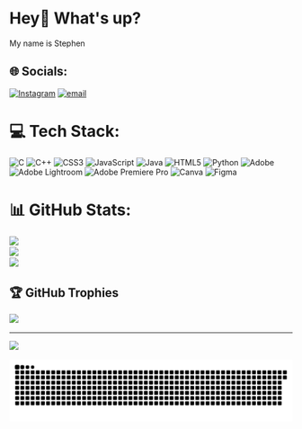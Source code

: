 <h1>Hey👋 What's up?</h1>
<p>My name is Stephen</p>

## 🌐 Socials:
[![Instagram](https://img.shields.io/badge/Instagram-%23E4405F.svg?logo=Instagram&logoColor=white)](https://instagram.com/stephen_scl) [![email](https://img.shields.io/badge/Email-D14836?logo=gmail&logoColor=white)](mailto:ephennn04@gmail.com) 

# 💻 Tech Stack:
![C](https://img.shields.io/badge/c-%2300599C.svg?style=for-the-badge&logo=c&logoColor=white) ![C++](https://img.shields.io/badge/c++-%2300599C.svg?style=for-the-badge&logo=c%2B%2B&logoColor=white) ![CSS3](https://img.shields.io/badge/css3-%231572B6.svg?style=for-the-badge&logo=css3&logoColor=white) ![JavaScript](https://img.shields.io/badge/javascript-%23323330.svg?style=for-the-badge&logo=javascript&logoColor=%23F7DF1E) ![Java](https://img.shields.io/badge/java-%23ED8B00.svg?style=for-the-badge&logo=openjdk&logoColor=white) ![HTML5](https://img.shields.io/badge/html5-%23E34F26.svg?style=for-the-badge&logo=html5&logoColor=white) ![Python](https://img.shields.io/badge/python-3670A0?style=for-the-badge&logo=python&logoColor=ffdd54) ![Adobe](https://img.shields.io/badge/adobe-%23FF0000.svg?style=for-the-badge&logo=adobe&logoColor=white) ![Adobe Lightroom](https://img.shields.io/badge/Adobe%20Lightroom-31A8FF.svg?style=for-the-badge&logo=Adobe%20Lightroom&logoColor=white) ![Adobe Premiere Pro](https://img.shields.io/badge/Adobe%20Premiere%20Pro-9999FF.svg?style=for-the-badge&logo=Adobe%20Premiere%20Pro&logoColor=white) ![Canva](https://img.shields.io/badge/Canva-%2300C4CC.svg?style=for-the-badge&logo=Canva&logoColor=white) ![Figma](https://img.shields.io/badge/figma-%23F24E1E.svg?style=for-the-badge&logo=figma&logoColor=white)
# 📊 GitHub Stats:
![](https://github-readme-stats.vercel.app/api?username=notephennn&theme=dark&hide_border=false&include_all_commits=false&count_private=false)<br/>
![](https://nirzak-streak-stats.vercel.app/?user=notephennn&theme=dark&hide_border=false)<br/>
![](https://github-readme-stats.vercel.app/api/top-langs/?username=notephennn&theme=dark&hide_border=false&include_all_commits=false&count_private=false&layout=compact)

## 🏆 GitHub Trophies
![](https://github-profile-trophy.vercel.app/?username=notephennn&theme=radical&no-frame=false&no-bg=true&margin-w=4)

---
[![](https://visitcount.itsvg.in/api?id=notephennn&icon=0&color=1)](https://visitcount.itsvg.in)

<!-- Proudly created with GPRM ( https://gprm.itsvg.in ) -->

<picture>
  <source media="(prefers-color-scheme: dark)" srcset="https://raw.githubusercontent.com/notephennn/notephennn/output/github-snake-dark.svg" />
  <source media="(prefers-color-scheme: light)" srcset="https://raw.githubusercontent.com/notephennn/notephennn/output/github-snake.svg" />
  <img alt="github-snake" src="https://raw.githubusercontent.com/notephennn/notephennn/output/github-snake.svg" />
</picture>
